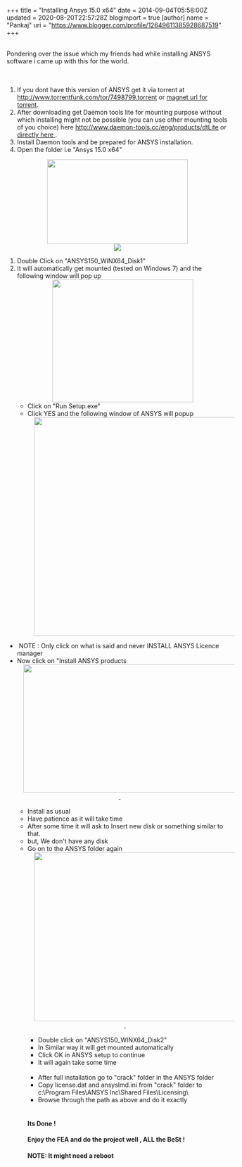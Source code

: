 +++
title = "Installing Ansys 15.0 x64"
date = 2014-09-04T05:58:00Z
updated = 2020-08-20T22:57:28Z
blogimport = true 
[author]
	name = "Pankaj"
	uri = "https://www.blogger.com/profile/12649611385928687519"
+++

<div dir="ltr" style="text-align: left;" trbidi="on"><br />Pondering over the issue which my friends had while installing ANSYS software i came up with this for the world.<br /><div class="separator" style="clear: both; text-align: center;"><a href="http://2.bp.blogspot.com/-b7Po_UNI5mY/VAhdyd6dGoI/AAAAAAAAGQw/qMOvZPfiZp8/s1600/1.PNG" imageanchor="1" style="margin-left: 1em; margin-right: 1em;"><br /></a></div><div class="separator" style="clear: both; text-align: center;"><a href="http://2.bp.blogspot.com/-b7Po_UNI5mY/VAhdyd6dGoI/AAAAAAAAGQw/qMOvZPfiZp8/s1600/1.PNG" imageanchor="1" style="margin-left: 1em; margin-right: 1em;"><br /></a></div><ol style="text-align: left;"><li>If you dont have this version of ANSYS get it via torrent at <a href="http://www.torrentfunk.com/tor/7498799.torrent">http://www.torrentfunk.com/tor/7498799.torrent</a> or <a href="magnet:?xt=urn:btih:7fdcf8f8c13cc0269ccafd492972bf5e5e91f70e&amp;dn=Ansys+15.0+x64+Windows&amp;tr=udp%3A%2F%2Ftracker.openbittorrent.com%3A80&amp;tr=udp%3A%2F%2Ftracker.publicbt.com%3A80&amp;tr=udp%3A%2F%2Ftracker.istole.it%3A6969&amp;tr=udp%3A%2F%2Fopen.demonii.com%3A1337">magnet url for torrent</a>.</li><li>After downloading get Daemon tools lite for mounting purpose without which installing might not be possible (you can use other mounting tools of you choice) here <a href="http://www.daemon-tools.cc/eng/products/dtLite">http://www.daemon-tools.cc/eng/products/dtLite</a> or <a href="http://na-us1.disk-tools.com/request?p=44738ca69ad2b1f31d809accb8646bf5/DTLite4491-0356.exe">directly here </a>.</li><li>Install Daemon tools and be prepared for ANSYS installation.</li><li>Open the folder i.e "Ansys 15.0 x64"</li></ol><div class="separator" style="clear: both; text-align: center;"><a href="http://2.bp.blogspot.com/-b7Po_UNI5mY/VAhdyd6dGoI/AAAAAAAAGQw/qMOvZPfiZp8/s1600/1.PNG" imageanchor="1" style="margin-left: 1em; margin-right: 1em;"><img border="0" src="http://2.bp.blogspot.com/-b7Po_UNI5mY/VAhdyd6dGoI/AAAAAAAAGQw/qMOvZPfiZp8/s1600/1.PNG" height="192" width="320" /></a></div><div class="separator" style="clear: both; text-align: center;"><a href="http://2.bp.blogspot.com/-Daq5P97GIz4/VAhePpQHG3I/AAAAAAAAGQ4/iRWyd6tvs0M/s1600/2.PNG" imageanchor="1" style="margin-left: 1em; margin-right: 1em;"><img border="0" src="http://2.bp.blogspot.com/-Daq5P97GIz4/VAhePpQHG3I/AAAAAAAAGQ4/iRWyd6tvs0M/s1600/2.PNG" /></a></div><ol style="text-align: left;"><li>Double Click on "ANSYS150_WINX64_Disk1"</li><li>It will automatically get mounted (tested on Windows 7) and the following window will pop up<br /><div class="separator" style="clear: both; text-align: center;"><a href="http://1.bp.blogspot.com/-VqstgPXTo6s/VAhesoCZ8LI/AAAAAAAAGRA/pqHjLGWoFXg/s1600/3.PNG" imageanchor="1" style="margin-left: 1em; margin-right: 1em;"><img border="0" src="http://1.bp.blogspot.com/-VqstgPXTo6s/VAhesoCZ8LI/AAAAAAAAGRA/pqHjLGWoFXg/s1600/3.PNG" height="279" width="320" /></a></div><ul><li>Click on "Run Setup.exe"</li><li>Click YES and the following window of ANSYS will popup <div class="separator" style="clear: both; text-align: center;"></div><div class="separator" style="clear: both; text-align: center;"></div><div class="separator" style="clear: both; text-align: center;"><a href="http://4.bp.blogspot.com/-4gEXA5A8VY4/VAhfSElScYI/AAAAAAAAGRI/7setBAAknOU/s1600/4.PNG" imageanchor="1" style="margin-left: 1em; margin-right: 1em;"><img border="0" src="http://4.bp.blogspot.com/-4gEXA5A8VY4/VAhfSElScYI/AAAAAAAAGRI/7setBAAknOU/s1600/4.PNG" height="497" width="640" /></a></div></li></ul></li></ol><ul style="text-align: left;"><li>&nbsp;NOTE : Only click on what is said and never INSTALL ANSYS Licence manager</li><li>Now click on "Install ANSYS products<div class="separator" style="clear: both; text-align: center;"><a href="http://2.bp.blogspot.com/-Ei3G2pfUT64/VAhfvzKnPKI/AAAAAAAAGRQ/FMrE9D2Cc_A/s1600/5.PNG" imageanchor="1" style="margin-left: 1em; margin-right: 1em;"><img border="0" src="http://2.bp.blogspot.com/-Ei3G2pfUT64/VAhfvzKnPKI/AAAAAAAAGRQ/FMrE9D2Cc_A/s1600/5.PNG" height="291" width="640" />&nbsp;</a></div><div class="separator" style="clear: both; text-align: center;"><br /></div><ul><li>Install as usual&nbsp;</li><li>Have patience as it will take time</li><li>After some time it will ask to Insert new disk or something similar to that.</li><li>but, We don't have any disk&nbsp; </li><li>Go on to the ANSYS folder again<div class="separator" style="clear: both; text-align: center;"><a href="http://2.bp.blogspot.com/-b7Po_UNI5mY/VAhdyd6dGoI/AAAAAAAAGQw/qMOvZPfiZp8/s1600/1.PNG" imageanchor="1" style="margin-left: 1em; margin-right: 1em;"><img border="0" src="http://2.bp.blogspot.com/-b7Po_UNI5mY/VAhdyd6dGoI/AAAAAAAAGQw/qMOvZPfiZp8/s1600/1.PNG" height="384" width="640" />&nbsp;</a></div><div class="separator" style="clear: both; text-align: center;"><br /></div><ul><li>Double click on "ANSYS150_WINX64_Disk2"</li><li>In Similar way it will get mounted automatically&nbsp;</li><li>Click OK in ANSYS setup to continue</li><li>It will again take some time&nbsp;</li></ul><br /><ul><li>After full installation go to "crack" folder in the ANSYS folder</li><li>Copy license.dat and ansyslmd.ini from "crack" folder to c:\Program Files\ANSYS Inc\Shared Files\Licensing\</li><li>Browse through the path as above and do it exactly </li></ul><br /><h4>Its Done !</h4><h4>Enjoy the FEA and do the project well , ALL the BeSt ! </h4><h4>NOTE: It might need a reboot&nbsp; </h4></li></ul></li></ul></div>
